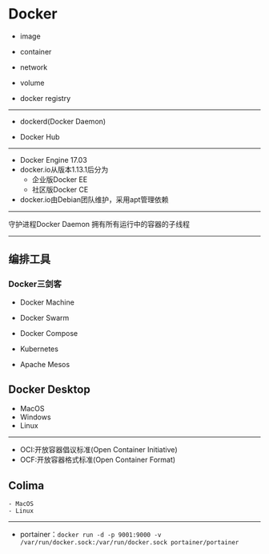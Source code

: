 # Docker

- image
- container
- network
- volume


- docker registry


---
- dockerd(Docker Daemon)


- Docker Hub

---
- Docker Engine 17.03
- docker.io从版本1.13.1后分为
    - 企业版Docker EE
    - 社区版Docker CE
- docker.io由Debian团队维护，采用apt管理依赖
---
守护进程Docker Daemon
拥有所有运行中的容器的子线程

---
## 编排工具
### Docker三剑客
- Docker Machine
- Docker Swarm
- Docker Compose


- Kubernetes
- Apache Mesos

## Docker Desktop
- MacOS
- Windows
- Linux

---
- OCI:开放容器倡议标准(Open Container Initiative)
- OCF:开放容器格式标准(Open Container Format)
## Colima
    - MacOS
    - Linux



----


- portainer：`docker run -d -p 9001:9000 -v /var/run/docker.sock:/var/run/docker.sock portainer/portainer`